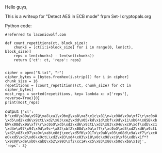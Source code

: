 Hello guys,

This is a writeup for "Detect AES in ECB mode" frpm Set-I cryptopals.org


Python code:
```
#referred to laconicwolf.com

def count_repetitions(ct, block_size):
	chunks = [ct[i:i+block_size] for i in range(0, len(ct), block_size)]
	reps = len(chunks) - len(set(chunks))
	return {'ct': ct, 'reps': reps}


cipher = open("8.txt", "r")
cipher_bytes = [bytes.fromhex(i.strip()) for i in cipher]
chunk_size = 16
repetitions = [count_repetitions(ct, chunk_size) for ct in cipher_bytes]
most_reps = sorted(repetitions, key= lambda x: x['reps'], reverse=True)[0]
print(most_reps)
```

output:
```{'ct': b'\xd8\x80a\x97@\xa8\xa1\x9bx@\xa8\xa3\x1c\x81\n=\x08d\x9a\xf7\r\xc0oO\xd5\xd2\xd6\x9ctL\xd2\x83\xe2\xdd\x05/kd\x1d\xbf\x9d\x11\xb04\x85B\xbbW\x08d\x9a\xf7\r\xc0oO\xd5\xd2\xd6\x9ctL\xd2\x83\x94u\xc9\xdf\xdb\xc1\xd4e\x97\x94\x9d\x9c~\x82\xbfZ\x08d\x9a\xf7\r\xc0oO\xd5\xd2\xd6\x9ctL\xd2\x83\x97\xa9>\xab\x8dj\xec\xd5fH\x91Tx\x9ak\x03\x08d\x9a\xf7\r\xc0oO\xd5\xd2\xd6\x9ctL\xd2\x83\xd4\x03\x18\x0c\x98\xc8\xf6\xdb\x1f*?\x9c@@\xde\xb0\xabQ\xb2\x993\xf2\xc1#\xc5\x83\x86\xb0o\xba\x18j', 'reps': 3}```
